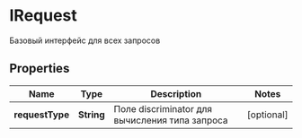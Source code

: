 

# IRequest

Базовый интерфейс для всех запросов

## Properties

| Name | Type | Description | Notes |
|------------ | ------------- | ------------- | -------------|
|**requestType** | **String** | Поле discriminator для вычисления типа запроса |  [optional] |



